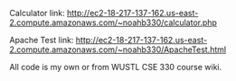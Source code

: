 Calculator link:
http://ec2-18-217-137-162.us-east-2.compute.amazonaws.com/~noahb330/calculator.php

Apache Test link:
http://ec2-18-217-137-162.us-east-2.compute.amazonaws.com/~noahb330/ApacheTest.html

All code is my own or from WUSTL CSE 330 course wiki.